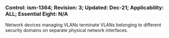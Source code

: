 ### Control: ism-1364; Revision: 3; Updated: Dec-21; Applicability: ALL; Essential Eight: N/A
<p>Network devices managing VLANs terminate VLANs belonging to different security domains on separate physical network interfaces.</p>
